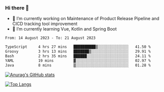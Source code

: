 ### Hi there 👋

- 🔭 I’m currently working on Maintenance of Product Release Pipeline and CICD tracking tool improvement
- 🌱 I’m currently learning Vue, Kotlin and Spring Boot

<!--START_SECTION:waka-->

```txt
From: 14 August 2023 - To: 21 August 2023

TypeScript     4 hrs 27 mins   ██████████▒░░░░░░░░░░░░░░   41.50 %
Groovy         3 hrs 13 mins   ███████▒░░░░░░░░░░░░░░░░░   29.91 %
Bash           2 hrs 35 mins   ██████░░░░░░░░░░░░░░░░░░░   24.11 %
YAML           19 mins         ▓░░░░░░░░░░░░░░░░░░░░░░░░   02.97 %
Java           8 mins          ▒░░░░░░░░░░░░░░░░░░░░░░░░   01.28 %
```

<!--END_SECTION:waka-->

[![Anurag's GitHub stats](https://github-readme-stats.vercel.app/api?username=yunhao981&show_icons=true&theme=solarized-dark)](https://github.com/anuraghazra/github-readme-stats)

[![Top Langs](https://github-readme-stats.vercel.app/api/top-langs/?username=yunhao981&theme=solarized-dark&layout=compact)](https://github.com/anuraghazra/github-readme-stats)

<!--
**yunhao981/yunhao981** is a ✨ _special_ ✨ repository because its `README.md` (this file) appears on your GitHub profile.

Here are some ideas to get you started:

- 🔭 I’m currently working on Maintenance of Release Pipeline and CICD tracking tool improvement
- 🌱 I’m currently learning Vue, Kotlin and Spring Boot
- 👯 I’m looking to collaborate on ...
- 🤔 I’m looking for help with ...
- 💬 Ask me about ...
- 📫 How to reach me: ...
- 😄 Pronouns: ...
- ⚡ Fun fact: ...
-->


